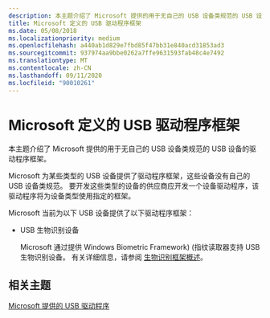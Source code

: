 ```yaml
---
description: 本主题介绍了 Microsoft 提供的用于无自己的 USB 设备类规范的 USB 设备的驱动程序框架。
title: Microsoft 定义的 USB 驱动程序框架
ms.date: 05/08/2018
ms.localizationpriority: medium
ms.openlocfilehash: a440ab1d829e7fbd85f47bb31e840acd31853ad3
ms.sourcegitcommit: 937974aa9bbe0262a7ffe9631593fab48c4e7492
ms.translationtype: MT
ms.contentlocale: zh-CN
ms.lasthandoff: 09/11/2020
ms.locfileid: "90010261"
---
```

# <a name="microsoft-defined-usb-driver-frameworks"></a>Microsoft 定义的 USB 驱动程序框架


本主题介绍了 Microsoft 提供的用于无自己的 USB 设备类规范的 USB 设备的驱动程序框架。

Microsoft 为某些类型的 USB 设备提供了驱动程序框架，这些设备没有自己的 USB 设备类规范。 要开发这些类型的设备的供应商应开发一个设备驱动程序，该驱动程序将为设备类型使用指定的框架。

Microsoft 当前为以下 USB 设备提供了以下驱动程序框架：

-   USB 生物识别设备

    Microsoft 通过提供 Windows Biometric Framework)  (指纹读取器支持 USB 生物识别设备。 有关详细信息，请参阅 [生物识别框架概述](/windows/desktop/SecBioMet/biometric-framework-overview)。

## <a name="related-topics"></a>相关主题
[Microsoft 提供的 USB 驱动程序](system-supplied-usb-drivers.md)